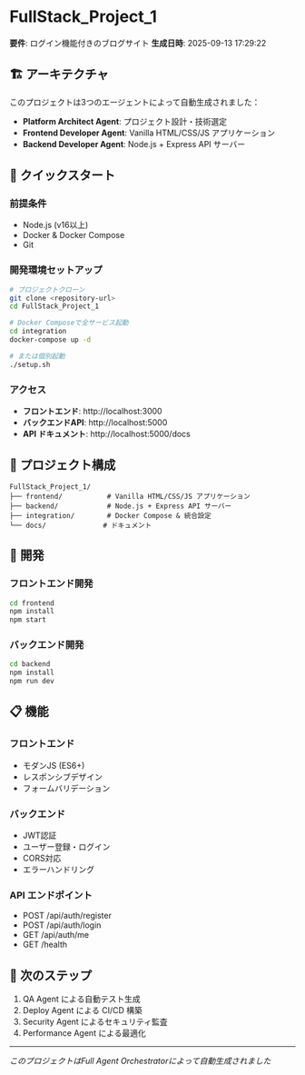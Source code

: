 # FullStack_Project_1

**要件**: ログイン機能付きのブログサイト
**生成日時**: 2025-09-13 17:29:22

## 🏗️ アーキテクチャ

このプロジェクトは3つのエージェントによって自動生成されました：

- **Platform Architect Agent**: プロジェクト設計・技術選定
- **Frontend Developer Agent**: Vanilla HTML/CSS/JS アプリケーション
- **Backend Developer Agent**: Node.js + Express API サーバー

## 🚀 クイックスタート

### 前提条件
- Node.js (v16以上)
- Docker & Docker Compose
- Git

### 開発環境セットアップ

```bash
# プロジェクトクローン
git clone <repository-url>
cd FullStack_Project_1

# Docker Composeで全サービス起動
cd integration
docker-compose up -d

# または個別起動
./setup.sh
```

### アクセス
- **フロントエンド**: http://localhost:3000
- **バックエンドAPI**: http://localhost:5000
- **API ドキュメント**: http://localhost:5000/docs

## 📁 プロジェクト構成

```
FullStack_Project_1/
├── frontend/           # Vanilla HTML/CSS/JS アプリケーション
├── backend/            # Node.js + Express API サーバー
├── integration/        # Docker Compose & 統合設定
└── docs/              # ドキュメント
```

## 🔧 開発

### フロントエンド開発
```bash
cd frontend
npm install
npm start
```

### バックエンド開発
```bash
cd backend
npm install
npm run dev
```

## 📋 機能

### フロントエンド
- モダンJS (ES6+)
- レスポンシブデザイン
- フォームバリデーション

### バックエンド
- JWT認証
- ユーザー登録・ログイン
- CORS対応
- エラーハンドリング

### API エンドポイント
- POST /api/auth/register
- POST /api/auth/login
- GET /api/auth/me
- GET /health

## 🚀 次のステップ

1. QA Agent による自動テスト生成
2. Deploy Agent による CI/CD 構築  
3. Security Agent によるセキュリティ監査
4. Performance Agent による最適化

---
*このプロジェクトはFull Agent Orchestratorによって自動生成されました*
